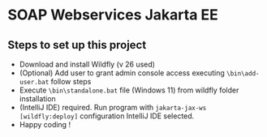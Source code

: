# SOAP Webservices Jakarta EE

## Steps to set up this project

- Download and install Wildfly (v 26 used)
- (Optional) Add user to grant admin console access executing `\bin\add-user.bat` follow steps
- Execute `\bin\standalone.bat` file (Windows 11) from wildfly folder installation
- (IntelliJ IDE) required. Run program with `jakarta-jax-ws [wildfly:deploy]` configuration IntelliJ IDE selected.
- Happy coding !